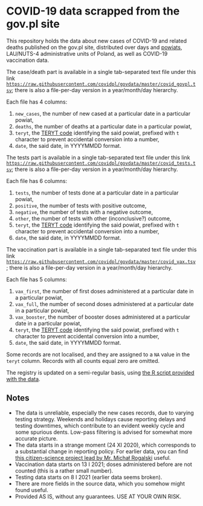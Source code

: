 # COVID-19 data scrapped from the gov.pl site

This repository holds the data about new cases of COVID-19 and related deaths published on the gov.pl site, distributed over days and [powiats](https://en.wikipedia.org/wiki/Powiat), LAU/NUTS-4 administrative units of Poland, as well as COVID-19 vaccination data.

The case/death part is available in a single tab-separated text file under this link [`https://raw.githubusercontent.com/covidpl/govdata/master/covid_govpl.tsv`](https://raw.githubusercontent.com/covidpl/govdata/master/covid_govpl.tsv); there is also a file-per-day version in a year/month/day hierarchy.

Each file has 4 columns:
1. `new_cases`, the number of new cased at a particular date in a particular powiat,
2. `deaths`, the number of deaths at a particular date in a particular powiat,
3. `teryt`, the [TERYT code](https://eteryt.stat.gov.pl/eTeryt/rejestr_teryt/aktualnosci/aktualnosci.aspx) identifying the said powiat, prefixed with `t` character to prevent accidental conversion into a number,
4. `date`, the said date, in YYYYMMDD format.

The tests part is available in a single tab-separated text file under this link [`https://raw.githubusercontent.com/covidpl/govdata/master/covid_tests.tsv`](https://raw.githubusercontent.com/covidpl/govdata/master/covid_tests.tsv); there is also a file-per-day version in a year/month/day hierarchy.

Each file has 6 columns:
1. `tests`, the number of tests done at a particular date in a particular powiat,
2. `positive`, the number of tests with  positive outcome,
3. `negative`, the number of tests with a negative outcome,
4. `other`, the number of tests with other (inconclusive?) outcome,
5. `teryt`, the [TERYT code](https://eteryt.stat.gov.pl/eTeryt/rejestr_teryt/aktualnosci/aktualnosci.aspx) identifying the said powiat, prefixed with `t` character to prevent accidental conversion into a number,
6. `date`, the said date, in YYYYMMDD format.

The vaccination part is available in a single tab-separated text file under this link [`https://raw.githubusercontent.com/covidpl/govdata/master/covid_vax.tsv`](https://raw.githubusercontent.com/covidpl/govdata/master/covid_vax.tsv); there is also a file-per-day version in a year/month/day hierarchy.

Each file has 5 columns:
1. `vax_first`, the number of first doses administered at a particular date in a particular powiat,
2. `vax_full`, the number of second doses administered at a particular date in a particular powiat,
3. `vax_booster`, the number of booster doses administered at a particular date in a particular powiat,
4. `teryt`, the [TERYT code](https://eteryt.stat.gov.pl/eTeryt/rejestr_teryt/aktualnosci/aktualnosci.aspx) identifying the said powiat, prefixed with `t` character to prevent accidental conversion into a number,
5. `date`, the said date, in YYYYMMDD format.

Some records are not localised, and they are assigned to a `NA` value in the `teryt` column.
Records with all counts equal zero are omitted.

The registry is updated on a semi-regular basis, using [the R script provided with the data](https://github.com/covidpl/govdata/blob/master/.scrap/fetch.R).

## Notes
- The data is unreliable, especially the new cases records, due to varying testing strategy. Weekends and holidays cause reporting delays and testing downtimes, which contribute to an evident weekly cycle and some spurious dents. Low-pass filtering is advised for somewhat more accurate picture.
- The data starts in a strange moment (24 XI 2020), which corresponds to a substantial change in reporting policy. For earlier data, you can find [this citizen-science project lead by Mr. Michał Rogalski](http://bit.ly/covid19-poland) useful.
- Vaccination data starts on 13 I 2021; doses administered before are not counted (this is a rather small number).
- Testing data starts on 8 I 2021 (earlier data seems broken).
- There are more fields in the source data, which you somehow might found useful.
- Provided AS IS, without any guarantees. USE AT YOUR OWN RISK.


